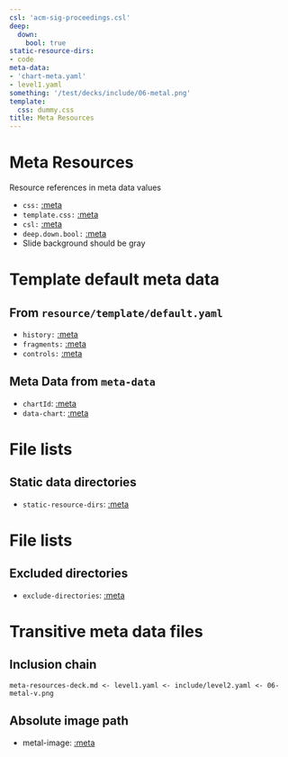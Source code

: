 ```yaml
---
csl: 'acm-sig-proceedings.csl'
deep:
  down:
    bool: true
static-resource-dirs:
- code
meta-data:
- 'chart-meta.yaml'
- level1.yaml
something: '/test/decks/include/06-metal.png'
template:
  css: dummy.css
title: Meta Resources
---
```


# Meta Resources

Resource references in meta data values

-   `css:` [:meta](css)
-   `template.css:` [:meta](template.css)
-   `csl:` [:meta](csl)
-   `deep.down.bool:` [:meta](deep.down.bool)
-   Slide background should be gray

# Template default meta data

## From `resource/template/default.yaml`

-   `history:` [:meta](history)
-   `fragments:` [:meta](fragments)
-   `controls:` [:meta](fragments)

## Meta Data from `meta-data`

-   `chartId`: [:meta](chartId)
-   `data-chart`: [:meta](data-chart)

# File lists

## Static data directories

-   `static-resource-dirs`: [:meta](static-resource-dirs)

# File lists

## Excluded directories

-   `exclude-directories`: [:meta](exclude-directories)

# Transitive meta data files

## Inclusion chain

``` {.txt}
meta-resources-deck.md <- level1.yaml <- include/level2.yaml <- 06-metal-v.png
```

## Absolute image path

-   metal-image: [:meta](metal-image)
